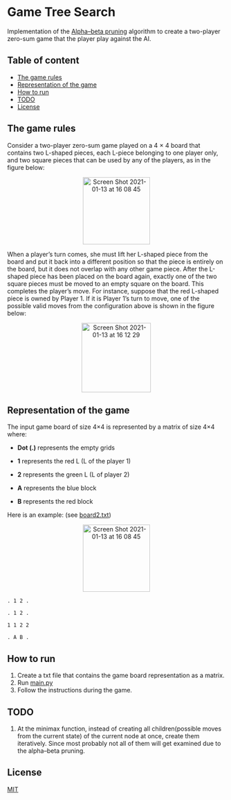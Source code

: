 Game Tree Search
=================================
Implementation of the [Alpha–beta pruning](https://en.wikipedia.org/wiki/Alpha%E2%80%93beta_pruning#:~:text=Alpha%E2%80%93beta%20pruning%20is%20a,%2C%20Go%2C%20etc.) algorithm to create a two-player zero-sum game that the player play against the AI.

## Table of content
* [The game rules](#the-game-rules)
* [Representation of the game](#representation-of-the-game)
* [How to run](#how-to-run)
* [TODO](#todo)
* [License](#license)

## The game rules

Consider a two-player zero-sum game played on a 4 × 4 board that contains two L-shaped pieces, each L-piece belonging to one player only, and two square pieces that can be used by any of the players, as in the figure below:
<p align="center">
  <img width="155" alt="Screen Shot 2021-01-13 at 16 08 45" src="https://user-images.githubusercontent.com/37274614/104456397-a629cc80-55b9-11eb-9fcb-f0900e493428.png">
</p>
When a player’s turn comes, she must lift her L-shaped piece from the board and put it back into a different position so that the piece is entirely on the board, but it does not overlap with any other game piece. After the L-shaped piece has been placed on the board again, exactly one of the two square pieces must be moved to an empty square on the board. This completes the player’s move. For instance, suppose that the red L-shaped piece is owned by Player 1. If it is Player 1’s turn to move, one of the possible valid moves from the configuration above is shown in the figure below:
<p align="center">
  <img width="160" alt="Screen Shot 2021-01-13 at 16 12 29" src="https://user-images.githubusercontent.com/37274614/104456731-294b2280-55ba-11eb-9e22-8fb43bcbaf5e.png">
</p>

## Representation of the game
The input game board of size 4×4 is represented by a matrix
of size 4×4 where:

- **Dot (.)** represents the empty grids

- **1** represents the red L (L of the player 1)

- **2** represents the green L (L of player 2)

- **A** represents the blue block

- **B** represents the red block


Here is an example: (see [board2.txt](./board2.txt))

<p align="center">
  <img width="155" alt="Screen Shot 2021-01-13 at 16 08 45" src="https://user-images.githubusercontent.com/37274614/104456397-a629cc80-55b9-11eb-9fcb-f0900e493428.png">
</p>

    . 1 2 .
    
    . 1 2 .
    
    1 1 2 2
    
    . A B .

## How to run
1) Create a txt file that contains the game board representation as a matrix.
2) Run [main.py](./main.py)
3) Follow the instructions during the game.

## TODO
1) At the minimax function, instead of creating all children(possible moves from the current state) of the current node at once, create them iteratively. Since most probably not all of them will get examined due to the alpha–beta pruning.

## License
  
[MIT](../LICENSE)
